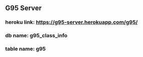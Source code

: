 ## G95 Server

### heroku link: https://g95-server.herokuapp.com/g95/

### db name: g95_class_info
### table name: g95